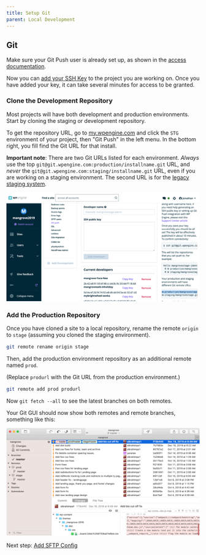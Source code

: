 ```yaml
---
title: Setup Git
parent: Local Development
---
```

## Git
Make sure your Git Push user is already set up, as shown in the [access documentation](/access).

Now you can [add your SSH Key](/wpengine/add-git-key) to the project you are working on. Once you have added your key, it can take several minutes for access to be granted.

### Clone the Development Repository
Most projects will have both development and production environments. Start by cloning the staging or development repository.

To get the repository URL, go to [my.wpengine.com](https://my.wpengine.com/) and click the `STG` environment of your project, then "Git Push" in the left menu. In the bottom right, you fill find the Git URL for that install.

**Important note**: There are two Git URLs listed for each environment. _Always_ use the top
`git@git.wpengine.com:production/installname.git`
URL, and _never_ the
`git@git.wpengine.com:staging/installname.git`
URL, even if you are working on a staging environment. The second URL is for the [legacy staging system](/wpengine).

![Screenshot showing where to find Git URL](git-url.png)

### Add the Production Repository
Once you have cloned a site to a local repository, rename the remote `origin` to `stage` (assuming you cloned the staging environment).

```bash
git remote rename origin stage
```

Then, add the production environment repository as an additional remote named `prod`.

(Replace `produrl` with the Git URL from the production environment.)
```bash
git remote add prod produrl
```

Now `git fetch --all` to see the latest branches on both remotes.

Your Git GUI should now show both remotes and remote branches, something like this:

![Git GUI showing prod and stage remotes](git-remotes.png)

Next step: [Add SFTP Config](/local-development/sftp-config)
